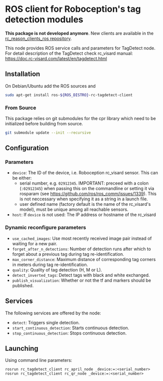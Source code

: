 ROS client for Roboception's tag detection modules
==================================================

**This package is not developed anymore**. New clients are available in the
[rc_reason_clients_ros repository](https://github.com/roboception/rc_reason_clients_ros/tree/master/rc_reason_clients#rc_april_tag_detect_client-and-rc_qr_code_detect_client).

This node provides ROS service calls and parameters for TagDetect node.
For detail description of the TagDetect check rc_visard manual: https://doc.rc-visard.com/latest/en/tagdetect.html

Installation
------------

On Debian/Ubuntu add the ROS sources and

```bash
sudo apt-get install ros-${ROS_DISTRO}-rc-tagdetect-client
```

### From Source

This package relies on git submodules for the cpr library which need to be initialized before building from source.

~~~bash
git submodule update --init --recursive
~~~

Configuration
-------------

### Parameters

* `device`: The ID of the device, i.e. Roboception rc_visard sensor. This can be either:
  * serial number, e.g. `02912345`.
    IMPORTANT: preceed with a colon (`:02912345`) when passing this on the commandline or
    setting it via rosparam (see https://github.com/ros/ros_comm/issues/1339).
    This is not neccessary when specifying it as a string in a launch file.
  * user defined name (factory default is the name of the rc_visard's model), must be unique among all
    reachable sensors.
* `host`: If `device` is not used: The IP address or hostname of the rc_visard

### Dynamic reconfigure parameters

* `use_cached_images`: Use most recently received image pair instead of waiting for a new pair.
* `forget_after_n_detections`: Number of detection runs after which to forget about a previous tag during tag re-identification.
* `max_corner_distance`: Maximum distance of corresponding tag corners in meters during tag re-identification.
* `quality`: Quality of tag detection (H, M or L).
* `detect_inverted_tags`: Detect tags with black and white exchanged.
* `publish_visualization`: Whether or not the tf and markers should be published.


Services
--------

The following services are offered by the node:

* `detect`: Triggers single detection.
* `start_continuous_detection`: Starts continuous detection.
* `stop_continuous_detection`: Stops continuous detection.


Launching
---------

Using command line parameters:

~~~
rosrun rc_tagdetect_client rc_april_node _device:=:<serial_number>
rosrun rc_tagdetect_client rc_qr_node _device:=:<serial_number>
~~~
